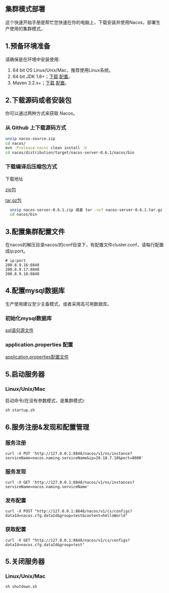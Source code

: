 ## 集群模式部署

这个快速开始手册是帮忙您快速在你的电脑上，下载安装并使用Nacos，部署生产使用的集群模式。

## 1.预备环境准备
请确保是在环境中安装使用:

1. 64 bit OS  Linux/Unix/Mac，推荐使用Linux系统。
2. 64 bit JDK 1.8+；[下载](http://www.oracle.com/technetwork/java/javase/downloads/jdk8-downloads-2133151.html).[配置](https://docs.oracle.com/cd/E19182-01/820-7851/inst_cli_jdk_javahome_t/)。
3. Maven 3.2.x+；[下载](https://maven.apache.org/download.cgi).[配置](https://maven.apache.org/settings.html)。

## 2.下载源码或者安装包
你可以通过两种方式来获取 Nacos。

### 从 Github 上下载源码方式

```bash
unzip nacos-source.zip
cd nacos/
mvn -Prelease-nacos clean install -U  
cd nacos/distribution/target/nacos-server-0.6.1/nacos/bin
```

### 下载编译后压缩包方式
下载地址

[zip包](https://github.com/alibaba/nacos/releases/download/0.6.1/nacos-server-0.6.1.zip)

[tar.gz包](https://github.com/alibaba/nacos/releases/download/0.6.1/nacos-server-0.6.1.tar.gz)

```bash
  unzip nacos-server-0.6.1.zip 或者 tar -xvf nacos-server-0.6.1.tar.gz
  cd nacos/bin
```

## 3.配置集群配置文件
在nacos的解压目录nacos/的conf目录下，有配置文件cluster.conf，请每行配置成ip:port。
```plain
# ip:port
200.8.9.16:8848
200.8.9.17:8848
200.8.9.18:8848
```

## 4.配置mysql数据库
<span data-type="color" style="color:rgb(25, 31, 37)"><span data-type="background" style="background-color:rgb(255, 255, 255)">生产使用建议至少主备模式，或者采用高可用数据库。</span></span>
### 初始化mysql数据库
[sql语句源文件](https://github.com/alibaba/nacos/blob/master/distribution/conf/nacos-mysql.sql)
### application.properties 配置
[application.properties配置文件](https://github.com/alibaba/nacos/blob/master/distribution/conf/application.properties)

## 5.启动服务器
### Linux/Unix/Mac
启动命令(在没有参数模式，是集群模式):

`sh startup.sh`

## 6.服务注册&发现和配置管理
### 服务注册

`curl -X PUT 'http://127.0.0.1:8848/nacos/v1/ns/instance?serviceName=nacos.naming.serviceName&ip=20.18.7.10&port=8080'`

### 服务发现

`curl -X GET 'http://127.0.0.1:8848/nacos/v1/ns/instances?serviceName=nacos.naming.serviceName'`

### 发布配置

`curl -X POST "http://127.0.0.1:8848/nacos/v1/cs/configs?dataId=nacos.cfg.dataId&group=test&content=helloWorld"`

### 获取配置

`curl -X GET "http://127.0.0.1:8848/nacos/v1/cs/configs?dataId=nacos.cfg.dataId&group=test"`

## 5.关闭服务器
### Linux/Unix/Mac

`sh shutdown.sh`
